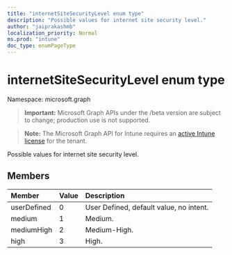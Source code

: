 ```yaml
---
title: "internetSiteSecurityLevel enum type"
description: "Possible values for internet site security level."
author: "jaiprakashmb"
localization_priority: Normal
ms.prod: "intune"
doc_type: enumPageType
---
```


# internetSiteSecurityLevel enum type

Namespace: microsoft.graph

> **Important:** Microsoft Graph APIs under the /beta version are subject to change; production use is not supported.

> **Note:** The Microsoft Graph API for Intune requires an [active Intune license](https://go.microsoft.com/fwlink/?linkid=839381) for the tenant.

Possible values for internet site security level.

## Members
|Member|Value|Description|
|:---|:---|:---|
|userDefined|0|User Defined, default value, no intent.|
|medium|1|Medium.|
|mediumHigh|2|Medium-High.|
|high|3|High.|
